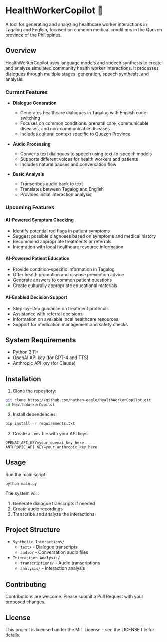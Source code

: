 # HealthWorkerCopilot 🏥

A tool for generating and analyzing healthcare worker interactions in Tagalog and English, focused on common medical conditions in the Quezon province of the Philippines.

## Overview

HealthWorkerCopilot uses language models and speech synthesis to create and analyze simulated community health worker interactions. It processes dialogues through multiple stages: generation, speech synthesis, and analysis.

### Current Features

- **Dialogue Generation**
  - Generates healthcare dialogues in Tagalog with English code-switching
  - Focuses on common conditions: prenatal care, communicable diseases, and non-communicable diseases
  - Includes cultural context specific to Quezon Province

- **Audio Processing**
  - Converts text dialogues to speech using text-to-speech models
  - Supports different voices for health workers and patients
  - Includes natural pauses and conversation flow

- **Basic Analysis**
  - Transcribes audio back to text
  - Translates between Tagalog and English
  - Provides initial interaction analysis

### Upcoming Features

#### AI-Powered Symptom Checking
- Identify potential red flags in patient symptoms
- Suggest possible diagnoses based on symptoms and medical history
- Recommend appropriate treatments or referrals
- Integration with local healthcare resource information

#### AI-Powered Patient Education
- Provide condition-specific information in Tagalog
- Offer health promotion and disease prevention advice
- Generate answers to common patient questions
- Create culturally appropriate educational materials

#### AI-Enabled Decision Support
- Step-by-step guidance on treatment protocols
- Assistance with referral decisions
- Information on available local healthcare resources
- Support for medication management and safety checks

## System Requirements

- Python 3.11+
- OpenAI API key (for GPT-4 and TTS)
- Anthropic API key (for Claude)

## Installation

1. Clone the repository:
```bash
git clone https://github.com/nathan-eagle/HealthWorkerCopilot.git
cd HealthWorkerCopilot
```

2. Install dependencies:
```bash
pip install -r requirements.txt
```

3. Create a `.env` file with your API keys:
```
OPENAI_API_KEY=your_openai_key_here
ANTHROPIC_API_KEY=your_anthropic_key_here
```

## Usage

Run the main script:
```bash
python main.py
```

The system will:
1. Generate dialogue transcripts if needed
2. Create audio recordings
3. Transcribe and analyze the interactions

## Project Structure

- `Synthetic_Interactions/`
  - `text/` - Dialogue transcripts
  - `audio/` - Conversation audio files
- `Interaction_Analysis/`
  - `transcriptions/` - Audio transcriptions
  - `analysis/` - Interaction analysis

## Contributing

Contributions are welcome. Please submit a Pull Request with your proposed changes.

## License

This project is licensed under the MIT License - see the LICENSE file for details.

